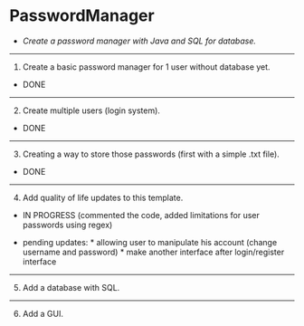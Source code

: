 # PasswordManager

- *Create a password manager with Java and SQL for database.*
----------------------------------------------------------------------------------

1. Create a basic password manager for 1 user without database yet.
- DONE
---------------------------------------------------------------------------------
2. Create multiple users (login system).
- DONE
---------------------------------------------------------------------------------
3. Creating a way to store those passwords (first with a simple .txt file).
- DONE
---------------------------------------------------------------------------------
4. Add quality of life updates to this template.
- IN PROGRESS (commented the code, added limitations for user passwords using regex)

- pending updates: * allowing user to manipulate his account (change username and password)
                   * make another interface after login/register interface
---------------------------------------------------------------------------------
5. Add a database with SQL.

---------------------------------------------------------------------------------
6. Add a GUI.


 
